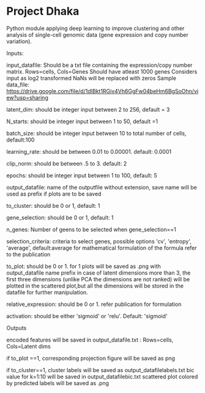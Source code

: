 # Project Dhaka
Python module applying deep learning to improve clustering and other analysis of single-cell genomic data (gene expression and copy number variation).

Inputs:

input_datafile: Should be a txt file containing the expression/copy number matrix. Rows=cells, Cols=Genes
                Should have atleast 1000 genes
                Considers input as log2 transformed 
                NaNs will be replaced with zeros
Sample data_file: https://drive.google.com/file/d/1dIBkt1RGiv4Vh6GgFw04beHm6BgSoOhn/view?usp=sharing

latent_dim: should be integer input between 2 to 256, default = 3


N_starts: should be integer input between 1 to 50, default =1

batch_size: should be integer input between 10 to total number of cells, default:100


learning_rate: should be between 0.01 to 0.00001. default: 0.0001


clip_norm: should be between .5 to 3. default: 2


epochs: should be integer input between 1 to 100, default: 5


output_datafile: name of the outputfile without extension, save name will be used as prefix if plots are to be saved


to_cluster: should be 0 or 1, default: 1


gene_selection: should be 0 or 1, default: 1


n_genes: Number of geens to be selected when gene_selection==1


selection_criteria: criteria to select genes, possible options 'cv', 'entropy', 'average', default:average
                     for mathematical formulation of the formula refer to the publication
                     
                     
to_plot: should be 0 or 1. for 1 plots will be saved as .png with output_datafile name prefix
         in case of latent dimensions more than 3, the first three dimensions (unlike PCA the dimensions are not ranked) will be plotted            in the scattered plot,but all the dimensions will be stored in the datafile for further manipulation.
         
         
relative_expression: should be 0 or 1. refer publication for formulation


activation: should be either 'sigmoid' or 'relu'. Default: 'sigmoid'

Outputs

encoded features will be saved in output_datafile.txt : Rows=cells, Cols=Latent dims


if to_plot ==1, corresponding projection figure will be saved as png


if to_cluster==1, cluster labels will be saved as output_datafilelabels.txt
                  bic value for k=1:10 will be saved in output_datafilebic.txt
                  scattered plot colored by predicted labels will be saved as .png
                  

         

